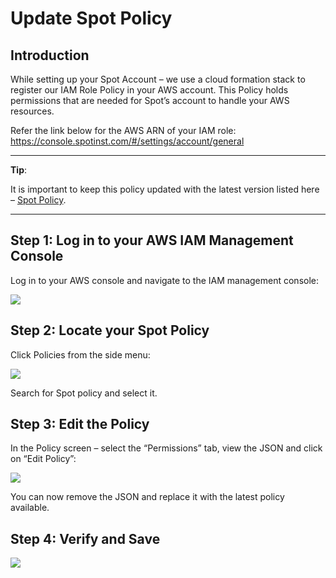 # Update Spot Policy

## Introduction

While setting up your Spot Account – we use a cloud formation stack to register our IAM Role Policy in your AWS account. This Policy holds permissions that are needed for Spot’s account to handle your AWS resources.

Refer the link below for the AWS ARN of your IAM role:
https://console.spotinst.com/#/settings/account/general

---

**Tip**:

It is important to keep this policy updated with the latest version listed here – [Spot Policy](https://help.spot.io/spotinst-api/administration/spotinst-policy/).

---

## Step 1: Log in to your AWS IAM Management Console

Log in to your AWS console and navigate to the IAM management console:

<img src="/elastigroup/_media/update-spot-policy_1.png" />

## Step 2: Locate your Spot Policy

Click Policies from the side menu:

<img src="/elastigroup/_media/update-spot-policy_2.png" />

Search for Spot policy and select it.

## Step 3: Edit the Policy

In the Policy screen – select the “Permissions” tab, view the JSON and click on “Edit Policy”:

<img src="/elastigroup/_media/update-spot-policy_3.png" />

You can now remove the JSON and replace it with the latest policy available.

## Step 4: Verify and Save

<img src="/elastigroup/_media/update-spot-policy_4.png" />
